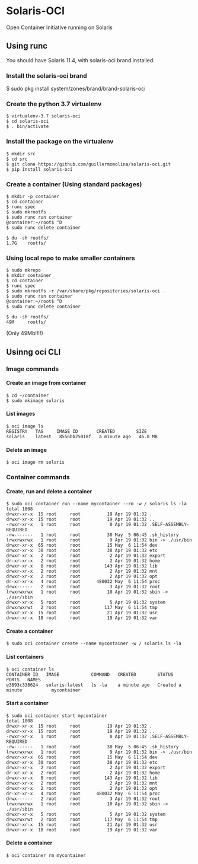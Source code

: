 # Solaris-OCI
Open Container Initiative running on Solaris

## Using runc

You should have Solaris 11.4, with solaris-oci brand installed:

### Install the solaris-oci brand
$ sudo pkg install system/zones/brand/brand-solaris-oci

### Create the python 3.7 virtualenv
```
$ virtualenv-3.7 solaris-oci
$ cd solaris-oci
$ . bin/activate
```

### Install the package on the virtualenv
```
$ mkdir src
$ cd src
$ git clone https://github.com/guillermomolina/solaris-oci.git
$ pip install solaris-oci
```

### Create a container (Using standard packages)
```
$ mkdir -p container
$ cd container
$ runc spec
$ sudo mkrootfs .
$ sudo runc run container
@container:~/root$ ^D
$ sudo runc delete container
```

```
$ du -sh rootfs/
1.7G    rootfs/
```

### Using local repo to make smaller containers
```
$ sudo mkrepo
$ mkdir container
$ cd container
$ runc spec
$ sudo mkrootfs -r /var/share/pkg/repositories/solaris-oci .
$ sudo runc run container
@container:~/root$ ^D
$ sudo runc delete container
```

```
$ du -sh rootfs/
49M     rootfs/
```
(Only 49Mb!!!!)

## Usinng oci CLI

### Image commands

#### Create an image from container

```
$ cd ~/container
$ sudo mkimage solaris
```

#### List images

```
$ oci image ls
REGISTRY   TAG     IMAGE ID       CREATED        SIZE   
solaris    latest   8556bb25018f   a minute ago   46.0 MB
```

#### Delete an image

```
$ oci image rm solaris
```


### Container commands

#### Create, run and delete a container

```
$ sudo oci container run --name mycontainer --rm -w / solaris ls -la
total 1008
drwxr-xr-x  15 root     root          19 Apr 19 01:32 .
drwxr-xr-x  15 root     root          19 Apr 19 01:32 ..
-rwxr-xr-x   1 root     root           0 Apr 19 01:32 .SELF-ASSEMBLY-REQUIRED
-rw-------   1 root     root          30 May  5 06:45 .sh_history
lrwxrwxrwx   1 root     root           9 Apr 19 01:32 bin -> ./usr/bin
drwxr-xr-x  65 root     root          15 May  6 11:54 dev
drwxr-xr-x  30 root     root          38 Apr 19 01:32 etc
drwxr-xr-x   2 root     root           2 Apr 19 01:32 export
dr-xr-xr-x   2 root     root           2 Apr 19 01:32 home
drwxr-xr-x   8 root     root         143 Apr 19 01:32 lib
drwxr-xr-x   2 root     root           2 Apr 19 01:32 mnt
drwxr-xr-x   2 root     root           2 Apr 19 01:32 opt
dr-xr-xr-x   4 root     root      480032 May  6 11:54 proc
drwx------   2 root     root           3 Apr 19 01:32 root
lrwxrwxrwx   1 root     root          10 Apr 19 01:32 sbin -> ./usr/sbin
drwxr-xr-x   5 root     root           5 Apr 19 01:32 system
drwxrwxrwt   2 root     root         117 May  6 11:54 tmp
drwxr-xr-x  15 root     root          21 Apr 19 01:32 usr
drwxr-xr-x  18 root     root          19 Apr 19 01:32 var
```

#### Create a container

```
$ sudo oci container create --name mycontainer -w / solaris ls -la
```

#### List containers

```
$ oci container ls
CONTAINER ID   IMAGE            COMMAND   CREATED        STATUS             PORTS   NAMES      
e3893c338624   solaris:latest   ls -la    a minute ago   Created a minute           mycontainer
```


#### Start a container

```
$ sudo oci container start mycontainer
total 1008
drwxr-xr-x  15 root     root          19 Apr 19 01:32 .
drwxr-xr-x  15 root     root          19 Apr 19 01:32 ..
-rwxr-xr-x   1 root     root           0 Apr 19 01:32 .SELF-ASSEMBLY-REQUIRED
-rw-------   1 root     root          30 May  5 06:45 .sh_history
lrwxrwxrwx   1 root     root           9 Apr 19 01:32 bin -> ./usr/bin
drwxr-xr-x  65 root     root          15 May  6 11:54 dev
drwxr-xr-x  30 root     root          38 Apr 19 01:32 etc
drwxr-xr-x   2 root     root           2 Apr 19 01:32 export
dr-xr-xr-x   2 root     root           2 Apr 19 01:32 home
drwxr-xr-x   8 root     root         143 Apr 19 01:32 lib
drwxr-xr-x   2 root     root           2 Apr 19 01:32 mnt
drwxr-xr-x   2 root     root           2 Apr 19 01:32 opt
dr-xr-xr-x   4 root     root      480032 May  6 11:54 proc
drwx------   2 root     root           3 Apr 19 01:32 root
lrwxrwxrwx   1 root     root          10 Apr 19 01:32 sbin -> ./usr/sbin
drwxr-xr-x   5 root     root           5 Apr 19 01:32 system
drwxrwxrwt   2 root     root         117 May  6 11:54 tmp
drwxr-xr-x  15 root     root          21 Apr 19 01:32 usr
drwxr-xr-x  18 root     root          19 Apr 19 01:32 var
```

#### Delete a container

```
$ oci container rm mycontainer
```


